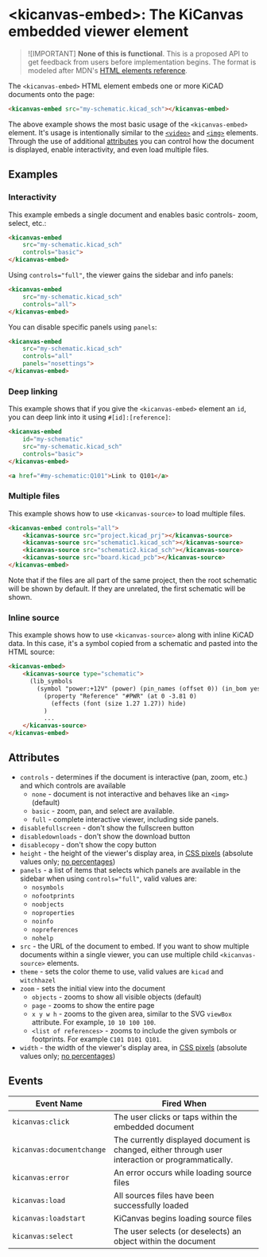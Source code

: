 # \<kicanvas-embed\>: The KiCanvas embedded viewer element

> ![IMPORTANT]
> **None of this is functional**. This is a proposed API to get feedback from users before implementation begins. The format is modeled after MDN's [HTML elements reference](https://developer.mozilla.org/en-US/docs/Web/HTML/Element).

The `<kicanvas-embed>` HTML element embeds one or more KiCAD documents onto the page:

```html
<kicanvas-embed src="my-schematic.kicad_sch"></kicanvas-embed>
```

The above example shows the most basic usage of the `<kicanvas-embed>` element. It's usage is intentionally similar to the [`<video>`](https://developer.mozilla.org/en-US/docs/Web/HTML/Element/video) and [`<img>`](https://developer.mozilla.org/en-US/docs/Web/HTML/Element/img) elements. Through the use of additional [attributes](#attributes) you can control how the document is displayed, enable interactivity, and even load multiple files.

## Examples

### Interactivity

This example embeds a single document and enables basic controls- zoom, select, etc.:

```html
<kicanvas-embed
    src="my-schematic.kicad_sch"
    controls="basic">
</kicanvas-embed>
```

Using `controls="full"`, the viewer gains the sidebar and info panels:

```html
<kicanvas-embed
    src="my-schematic.kicad_sch"
    controls="all">
</kicanvas-embed>
```

You can disable specific panels using `panels`:

```html
<kicanvas-embed
    src="my-schematic.kicad_sch"
    controls="all"
    panels="nosettings">
</kicanvas-embed>
```

### Deep linking

This example shows that if you give the `<kicanvas-embed>` element an `id`, you can deep link into it using `#[id]:[reference]`:

```html
<kicanvas-embed
    id="my-schematic"
    src="my-schematic.kicad_sch"
    controls="basic">
</kicanvas-embed>

<a href="#my-schematic:Q101">Link to Q101</a>
```

### Multiple files

This example shows how to use `<kicanvas-source>` to load multiple files.

```html
<kicanvas-embed controls="all">
    <kicanvas-source src="project.kicad_prj"></kicanvas-source>
    <kicanvas-source src="schematic1.kicad_sch"></kicanvas-source>
    <kicanvas-source src="schematic2.kicad_sch"></kicanvas-source>
    <kicanvas-source src="board.kicad_pcb"></kicanvas-source>
</kicanvas-embed>
```

Note that if the files are all part of the same project, then the root schematic will be shown by default. If they are unrelated, the first schematic will be shown.

### Inline source

This example shows how to use `<kicanvas-source>` along with inline KiCAD data. In this case, it's a symbol copied from a schematic and pasted into the HTML source:

```html
<kicanvas-embed>
    <kicanvas-source type="schematic">
      (lib_symbols
        (symbol "power:+12V" (power) (pin_names (offset 0)) (in_bom yes) (on_board yes)
          (property "Reference" "#PWR" (at 0 -3.81 0)
            (effects (font (size 1.27 1.27)) hide)
          )
          ...
    </kicanvas-source>
</kicanvas-embed>
```

## Attributes

- `controls` - determines if the document is interactive (pan, zoom, etc.) and which controls are available
  - `none` - document is not interactive and behaves like an `<img>` (default)
  - `basic` - zoom, pan, and select are available.
  - `full` - complete interactive viewer, including side panels.
- `disablefullscreen` - don't show the fullscreen button
- `disabledownloads` - don't show the download button
- `disablecopy` - don't show the copy button
- `height` - the height of the viewer's display area, in [CSS pixels](https://drafts.csswg.org/css-values/#px) (absolute values only; [no percentages](https://html.spec.whatwg.org/multipage/embedded-content.html#dimension-attributes))
- `panels` - a list of items that selects which panels are available in the sidebar when using `controls="full"`, valid values are:
  - `nosymbols`
  - `nofootprints`
  - `noobjects`
  - `noproperties`
  - `noinfo`
  - `nopreferences`
  - `nohelp`
- `src` - the URL of the document to embed. If you want to show multiple documents within a single viewer, you can use multiple child `<kicanvas-source>` elements.
- `theme` - sets the color theme to use, valid values are `kicad` and `witchhazel`
- `zoom` - sets the initial view into the document
  - `objects` - zooms to show all visible objects (default)
  - `page` - zooms to show the entire page
  - `x y w h` - zooms to the given area, similar to the SVG `viewBox` attribute. For example, `10 10 100 100`.
  - `<list of references>` - zooms to include the given symbols or footprints. For example `C101 D101 Q101`.
- `width` - the width of the viewer's display area, in [CSS pixels](https://drafts.csswg.org/css-values/#px) (absolute values only; [no percentages](https://html.spec.whatwg.org/multipage/embedded-content.html#dimension-attributes))

## Events

| Event Name | Fired When |
| ---------- | -----------|
| `kicanvas:click` | The user clicks or taps within the embedded document |
| `kicanvas:documentchange` | The currently displayed document is changed, either through user interaction or programmatically. |
| `kicanvas:error` | An error occurs while loading source files |
| `kicanvas:load` | All sources files have been successfully loaded |
| `kicanvas:loadstart` | KiCanvas begins loading source files |
| `kicanvas:select` | The user selects (or deselects) an object within the document |
